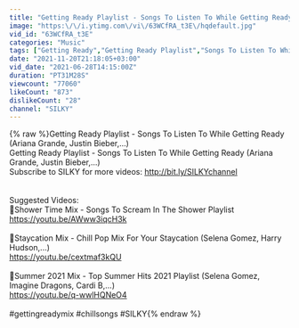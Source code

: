 ```yaml
---
title: "Getting Ready Playlist - Songs To Listen To While Getting Ready (Ariana Grande, Justin Bieber,...)"
image: "https:\/\/i.ytimg.com\/vi\/63WCfRA_t3E\/hqdefault.jpg"
vid_id: "63WCfRA_t3E"
categories: "Music"
tags: ["Getting Ready","Getting Ready Playlist","Songs To Listen To While Getting Ready"]
date: "2021-11-20T21:18:05+03:00"
vid_date: "2021-06-28T14:15:00Z"
duration: "PT31M28S"
viewcount: "77060"
likeCount: "873"
dislikeCount: "28"
channel: "SILKY"
---
```

{% raw %}Getting Ready Playlist - Songs To Listen To While Getting Ready (Ariana Grande, Justin Bieber,...)<br />Getting Ready Playlist - Songs To Listen To While Getting Ready (Ariana Grande, Justin Bieber,...)<br />Subscribe to SILKY for more videos: <a rel="nofollow" target="blank" href="http://bit.ly/SILKYchannel">http://bit.ly/SILKYchannel</a><br /><br /><br />Suggested Videos:<br />💜Shower Time Mix - Songs To Scream In The Shower Playlist<br /><a rel="nofollow" target="blank" href="https://youtu.be/AWww3iqcH3k">https://youtu.be/AWww3iqcH3k</a><br /><br />💜Staycation Mix - Chill Pop Mix For Your Staycation (Selena Gomez, Harry Hudson,...)<br /><a rel="nofollow" target="blank" href="https://youtu.be/cextmaf3kQU">https://youtu.be/cextmaf3kQU</a><br /><br />💜Summer 2021 Mix - Top Summer Hits 2021 Playlist (Selena Gomez, Imagine Dragons, Cardi B,...)<br /><a rel="nofollow" target="blank" href="https://youtu.be/q-wwlHQNeO4">https://youtu.be/q-wwlHQNeO4</a><br /><br />#gettingreadymix #chillsongs #SILKY{% endraw %}
